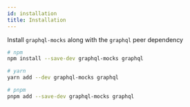 ```yaml
---
id: installation
title: Installation
---
```


Install `graphql-mocks` along with the `graphql` peer dependency

```bash
# npm
npm install --save-dev graphql-mocks graphql

# yarn
yarn add --dev graphql-mocks graphql

# pnpm
pnpm add --save-dev graphql-mocks graphql
```
